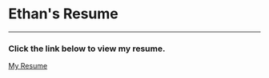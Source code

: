 # **Ethan's Resume**
---
### Click the link below to view my resume.
[My Resume](https://soulfire-singularity.github.io/ethan-n-resume/main.html)


